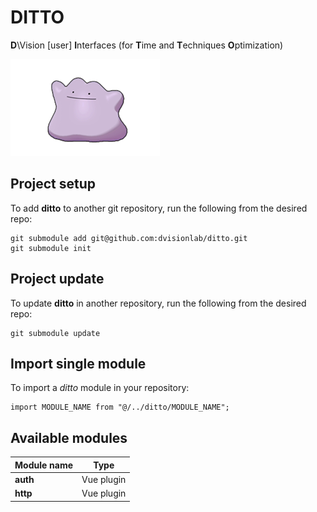 # DITTO

**D**\Vision [user] **I**nterfaces (for **T**ime and **T**echniques **O**ptimization)

![image info](./app/src/assets/logo.png)

## Project setup

To add **ditto** to another git repository, run the following from the desired repo:

```
git submodule add git@github.com:dvisionlab/ditto.git
git submodule init
```

## Project update

To update **ditto** in another repository, run the following from the desired repo:

```
git submodule update
```

## Import single module

To import a _ditto_ module in your repository:

```
import MODULE_NAME from "@/../ditto/MODULE_NAME";
```

## Available modules

| Module name | Type       |
| ----------- | ---------- |
| **auth**    | Vue plugin |
| **http**    | Vue plugin |
